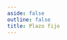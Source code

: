 ```yaml
---
aside: false
outline: false
title: Plazo fijo
---
```


<script setup>
import { useRoute, useData } from 'vitepress'

const route = useRoute()

const { isDark } = useData()
</script>

<OAOperation operation-id="get-finanzas-tasas-plazo-fijo" />

<!--@include: ./parts/get-finanzas-tasas-plazo-fijo-footer.md -->
